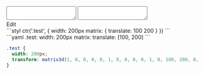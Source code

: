 <div data-size="150" class="code-cont" data-example="translate">
    <div class="code">
        <div class="code-wrap">
            <textarea id="stylus"></textarea>
            <textarea id="css"></textarea>
            <div class="edit-code">
                <span>Edit</span>
            </div>
        </div>
    </div>
</div>


<div data-size="150" data-examples="stylus"></div>
```styl
ctr('.test', {
  width: 200px
  matrix: {
    translate: 100 200
  }
})
```

<div data-size="150" data-examples="yaml"></div>
```yaml
.test:
  width: 200px
  matrix:
    translate: [100, 200]
```

```css
.test {
  width: 200px;
  transform: matrix3d(1, 0, 0, 0, 0, 1, 0, 0, 0, 0, 1, 0, 100, 200, 0, 1);
}
```
<div class="cf"></div>
